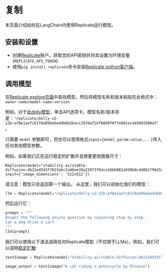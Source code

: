# 复制

本页面介绍如何在LangChain内使用Replicate运行模型。

## 安装和设置
- 创建[Replicate](https://replicate.com)账户。获取您的API密钥并将其设置为环境变量(`REPLICATE_API_TOKEN`)
- 使用`pip install replicate`命令安装[Replicate python客户端](https://github.com/replicate/replicate-python)。

## 调用模型

在[Replicate explore页面](https://replicate.com/explore)中查找模型，然后将模型名称和版本粘贴在此格式中： `owner-name/model-name:version`

例如，对于[此dolly模型](https://replicate.com/replicate/dolly-v2-12b)，单击API选项卡。模型名称/版本将是：`"replicate/dolly-v2-12b:ef0e1aefc61f8e096ebe4db6b2bacc297daf2ef6899f0f7e001ec445893500e5"`。

只需要 `model` 参数即可，但也可以使用格式`input={model_param:value,...}`传入任何其他模型参数。

例如，如果我们正在运行稳定的扩散并且想要更改图像尺寸：
```
Replicate(model="stability-ai/stable-diffusion:db21e45d3f7023abc2a46ee38a23973f6dce16bb082a930b0c49861f96d1e5bf", input={'image_dimensions': '512x512'})
```
请注意：模型只会返回第一个输出。
从这里，我们可以初始化我们的模型：
```python
llm = Replicate(model="replicate/dolly-v2-12b:ef0e1aefc61f8e096ebe4db6b2bacc297daf2ef6899f0f7e001ec445893500e5")
```
然后运行它：
```python
prompt = """
Answer the following yes/no question by reasoning step by step.
Can a dog drive a car?
"""
llm(prompt)
```
我们可以使用以下语法调用任何Replicate模型（不仅限于LLMs）。例如，我们可以调用[稳定扩散](https://replicate.com/stability-ai/stable-diffusion):
```python
text2image = Replicate(model="stability-ai/stable-diffusion:db21e45d3f7023abc2a46ee38a23973f6dce16bb082a930b0c49861f96d1e5bf", input={'image_dimensions':'512x512'})

image_output = text2image("A cat riding a motorcycle by Picasso")
```
